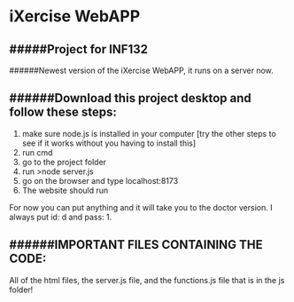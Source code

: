 # iXercise WebAPP
#####Project for INF132
---
######Newest version of the iXercise WebAPP, it runs on a server now.

######Download this project desktop and follow these steps:
---
1. make sure node.js is installed in your computer [try the other steps to see if it works without you having to install this]
2. run cmd
3. go to the project folder
4. run >node server.js
5. go on the browser and type localhost:8173
6. The website should run

For now you can put anything and it will take you to the doctor version. 
I always put id: d and pass: 1.

######IMPORTANT FILES CONTAINING THE CODE: 
---
All of the html files, the server.js file, and the functions.js file that is in the js folder!

